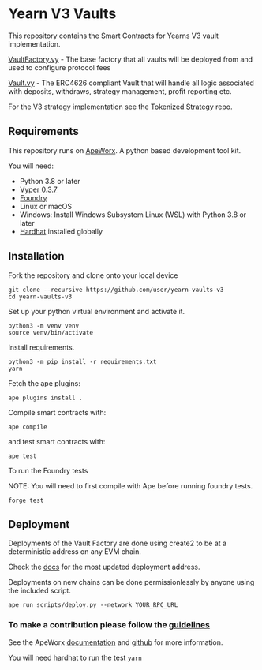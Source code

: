 # Yearn V3 Vaults

This repository contains the Smart Contracts for Yearns V3 vault implementation.

[VaultFactory.vy](contracts/VaultFactory.vy) - The base factory that all vaults will be deployed from and used to configure protocol fees

[Vault.vy](contracts/VaultV3.vy) - The ERC4626 compliant Vault that will handle all logic associated with deposits, withdraws, strategy management, profit reporting etc.

For the V3 strategy implementation see the [Tokenized Strategy](https://github.com/yearn/tokenized-strategy) repo.

## Requirements

This repository runs on [ApeWorx](https://www.apeworx.io/). A python based development tool kit.

You will need:
 - Python 3.8 or later
 - [Vyper 0.3.7](https://docs.vyperlang.org/en/stable/installing-vyper.html)
 - [Foundry](https://book.getfoundry.sh/getting-started/installation)
 - Linux or macOS
 - Windows: Install Windows Subsystem Linux (WSL) with Python 3.8 or later
 - [Hardhat](https://hardhat.org/) installed globally

## Installation

Fork the repository and clone onto your local device 

```
git clone --recursive https://github.com/user/yearn-vaults-v3
cd yearn-vaults-v3
```

Set up your python virtual environment and activate it.

```
python3 -m venv venv
source venv/bin/activate
```

Install requirements.

```
python3 -m pip install -r requirements.txt
yarn
```

Fetch the ape plugins:

```
ape plugins install .
```

Compile smart contracts with:

```
ape compile
```

and test smart contracts with:

```
ape test
```

To run the Foundry tests
 
NOTE: You will need to first compile with Ape before running foundry tests.
```
forge test
```

## Deployment

Deployments of the Vault Factory are done using create2 to be at a deterministic address on any EVM chain.

Check the [docs](https://docs.yearn.fi/developers/v3/overview) for the most updated deployment address.

Deployments on new chains can be done permissionlessly by anyone using the included script.
```
ape run scripts/deploy.py --network YOUR_RPC_URL
```

### To make a contribution please follow the [guidelines](https://github.com/yearn/yearn-vaults-v3/bloc/master/CONTRIBUTING.md)

See the ApeWorx [documentation](https://docs.apeworx.io/ape/stable/) and [github](https://github.com/ApeWorX/ape) for more information.

You will need hardhat to run the test `yarn`